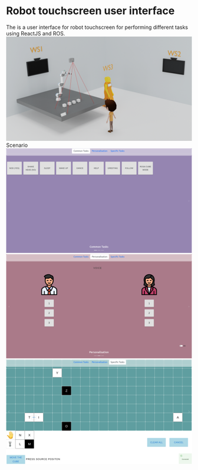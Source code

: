 # Robot touchscreen user interface

The is a user interface for robot touchscreen for performing different tasks using ReactJS and ROS. 
![](Image/scenario.png)
Scenario
![](Image/1.png)
![](Image/2.png)
![](Image/3.png)







